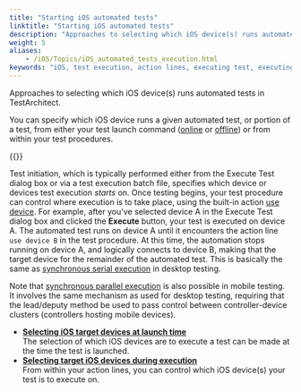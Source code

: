```yaml
--- 
title: "Starting iOS automated tests"
linktitle: "Starting iOS automated tests"
description: "Approaches to selecting which iOS device(s) runs automated tests in TestArchitect."
weight: 5
aliases: 
    - /iOS/Topics/iOS_automated_tests_execution.html
keywords: "iOS, test execution, action lines, executing test, executing, iOS test"
---
```


Approaches to selecting which iOS device\(s\) runs automated tests in TestArchitect.

You can specify which iOS device runs a given automated test, or portion of a test, from either your test launch command \([online](/user-guide/test-execution/methods-of-test-execution/configuring-and-running-tests-from-testarchitect-client) or [offline](/user-guide/test-execution/methods-of-test-execution/executing-tests-from-the-command-line-interface/offline-execution-the-test-execution-batch-file)\) or from within your test procedures.

{{<important>}}

Test initiation, which is typically performed either from the Execute Test dialog box or via a test execution batch file, specifies which device or devices test execution *starts* on. Once testing begins, your test procedure can control where execution is to take place, using the built-in action [use device](/automation-guide/action-based-testing-language/built-in-actions/system-actions/device/use-device). For example, after you've selected device A in the Execute Test dialog box and clicked the **Execute** button, your test is executed on device A. The automated test runs on device A until it encounters the action line `use device B` in the test procedure. At this time, the automation stops running on device A, and logically connects to device B, making that the target device for the remainder of the automated test. This is basically the same as [synchronous serial execution](/user-guide/test-execution/methods-of-test-execution/remote-test-execution/synchronous-remote-execution/serial-synchronous-remote-execution) in desktop testing.

Note that [synchronous parallel execution](/user-guide/test-execution/methods-of-test-execution/remote-test-execution/synchronous-remote-execution/parallel-synchronous-remote-execution) is also possible in mobile testing. It involves the same mechanism as used for desktop testing, requiring that the lead/deputy method be used to pass control between controller-device clusters \(controllers hosting mobile devices\).

-   **[Selecting iOS target devices at launch time](/automation-guide/application-testing/mobile-testing/testing-mobile-applications/ios-automation/starting-ios-automated-tests/selecting-ios-target-devices-at-launch-time)**  
The selection of which iOS devices are to execute a test can be made at the time the test is launched.
-   **[Selecting target iOS devices during execution](/automation-guide/application-testing/mobile-testing/testing-mobile-applications/ios-automation/starting-ios-automated-tests/selecting-target-ios-devices-during-execution)**  
From within your action lines, you can control which iOS device\(s\) your test is to execute on.




